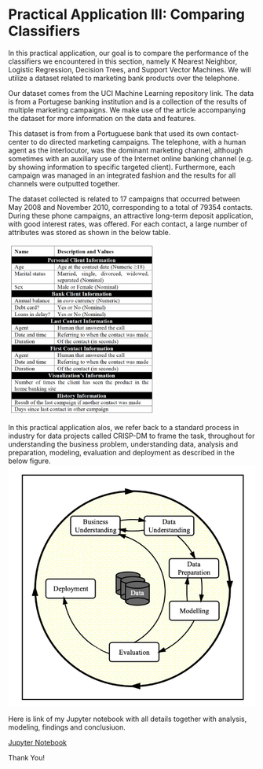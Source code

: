 # Practical Application III: Comparing Classifiers


In this practical application, our goal is to compare the performance of the classifiers we encountered in this section, namely K Nearest Neighbor, Logistic Regression, Decision Trees, and Support Vector Machines. We will utilize a dataset related to marketing bank products over the telephone.

Our dataset comes from the UCI Machine Learning repository link. The data is from a Portugese banking institution and is a collection of the results of multiple marketing campaigns. We make use of the article accompanying the dataset for more information on the data and features.

This dataset is from from a Portuguese bank that used its own contact-center to do directed marketing campaigns. The telephone, with a human agent as the interlocutor, was the dominant marketing channel, although sometimes with an auxiliary use of the Internet online banking channel (e.g. by showing information to specific targeted client). Furthermore, each campaign was managed in an integrated fashion and the results for all channels were outputted together.

The dataset collected is related to 17 campaigns that occurred between May 2008 and November 2010, corresponding to a total of 79354 contacts. During these phone campaigns, an attractive long-term deposit application, with good interest rates, was offered. For each contact, a large number of attributes was stored as shown in the below table.

<img src = images/Table2.png width = 60%/>


In this practical application alos, we refer back to a standard process in industry for data projects called CRISP-DM to frame the task, throughout for understanding the business problem, understanding data, analysis and preparation, modeling, evaluation and deployment as described in the below figure.
<img src="images/crisp.png" alt="Figure: CRISP-DM Framework">


Here is link of my Jupyter notebook with all details together with analysis, modeling, findings and conclusiuon.

[Jupyter Notebook](https://github.com/pbsus23/berkeley-pcert-ai-ml/tree/main/PracticalApplication3/prompt_III.ipynb)


Thank You!